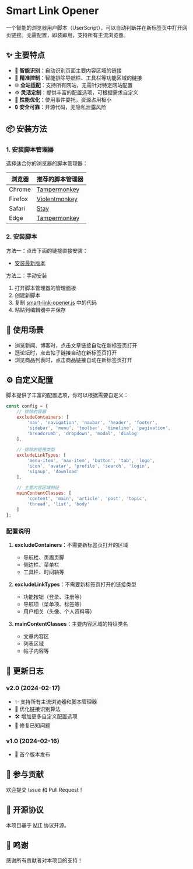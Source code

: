 # Smart Link Opener

一个智能的浏览器用户脚本（UserScript），可以自动判断并在新标签页中打开网页链接。无需配置，即装即用，支持所有主流浏览器。


## ✨ 主要特点

- 🧠 **智能识别**：自动识别页面主要内容区域的链接
- 🎯 **精准控制**：智能排除导航栏、工具栏等功能区域的链接
- 🌐 **全站适配**：支持所有网站，无需针对特定网站配置
- ⚙️ **灵活定制**：提供丰富的配置选项，可根据需求自定义
- 🚀 **性能优化**：使用事件委托，资源占用极小
- 🔒 **安全可靠**：开源代码，无隐私泄露风险

## 📦 安装方法

### 1. 安装脚本管理器

选择适合你的浏览器的脚本管理器：

| 浏览器 | 推荐的脚本管理器 |
|-------|----------------|
| Chrome | [Tampermonkey](https://chrome.google.com/webstore/detail/tampermonkey/dhdgffkkebhmkfjojejmpbldmpobfkfo) |
| Firefox | [Violentmonkey](https://addons.mozilla.org/firefox/addon/violentmonkey/) |
| Safari | [Stay](https://apps.apple.com/cn/app/stay-网页纵览/id1591620171) |
| Edge | [Tampermonkey](https://microsoftedge.microsoft.com/addons/detail/tampermonkey/iikmkjmpaadaobahmlepeloendndfphd) |

### 2. 安装脚本

方法一：点击下面的链接直接安装：
- [安装最新版本](https://greasyfork.org/zh-CN/scripts/527184-通用新标签页打开链接)

方法二：手动安装
1. 打开脚本管理器的管理面板
2. 创建新脚本
3. 复制 [smart-link-opener.js](./smart-link-opener.user.js) 中的代码
4. 粘贴到编辑器中并保存

## 🎯 使用场景

- 浏览新闻、博客时，点击文章链接自动在新标签页打开
- 逛论坛时，点击帖子链接自动在新标签页打开
- 浏览商品列表时，点击商品链接自动在新标签页打开

## ⚙️ 自定义配置

脚本提供了丰富的配置选项，你可以根据需要自定义：

```javascript
const config = {
    // 排除的容器
    excludeContainers: [
        'nav', 'navigation', 'navbar', 'header', 'footer',
        'sidebar', 'menu', 'toolbar', 'timeline', 'pagination',
        'breadcrumb', 'dropdown', 'modal', 'dialog'
    ],
    
    // 排除的链接类型
    excludeLinkTypes: [
        'menu-item', 'nav-item', 'button', 'tab', 'logo',
        'icon', 'avatar', 'profile', 'search', 'login',
        'signup', 'download'
    ],
    
    // 主要内容区域特征
    mainContentClasses: [
        'content', 'main', 'article', 'post', 'topic',
        'thread', 'list', 'body'
    ]
};
```

### 配置说明

1. **excludeContainers**：不需要新标签页打开的区域
   - 导航栏、页眉页脚
   - 侧边栏、菜单栏
   - 工具栏、时间轴等

2. **excludeLinkTypes**：不需要新标签页打开的链接类型
   - 功能按钮（登录、注册等）
   - 导航项（菜单项、标签等）
   - 用户相关（头像、个人资料等）

3. **mainContentClasses**：主要内容区域的特征类名
   - 文章内容区
   - 列表区域
   - 帖子内容等

## 📝 更新日志

### v2.0 (2024-02-17)
- ✨ 支持所有主流浏览器和脚本管理器
- 🎯 优化链接识别算法
- 🛠️ 增加更多自定义配置选项
- 🐞 修复已知问题

### v1.0 (2024-02-16)
- 🎉 首个版本发布

## 🤝 参与贡献

欢迎提交 Issue 和 Pull Request！


## 📄 开源协议

本项目基于 [MIT](./LICENSE) 协议开源。

## 🙏 鸣谢

感谢所有贡献者对本项目的支持！ 
